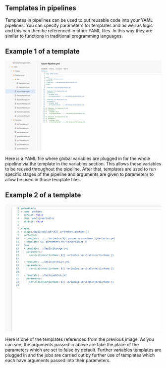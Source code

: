 ## Templates in pipelines
Templates in pipelines can be used to put reusable code into your YAML pipelines. You can specify parameters for templates and as well as logic and this can then be referenced in other YAML files. In this way they are similar to functions in traditional programming languages.

## Example 1 of a template

![Pipeline Template 1](./images/pipelinetemplate1.png)

Here is a YAML file where global variables are plugged in for the whole pipeline via the template in the variables section. This allows these variables to be reused throughout the pipeline. After that, templates are used to run specific stages of the pipeline and arguments are given to parameters to allow be used in those template files.

## Example 2 of a template

![Pipeline Template 2](./images/pipelinetemplate2.png)

Here is one of the templates referenced from the previous image. As you can see, the arguments passed in above are take the place of the parameters which are set to false by default. Further variables templates are plugged in and the jobs are carried out by further use of templates which each have arguments passed into their parameters.